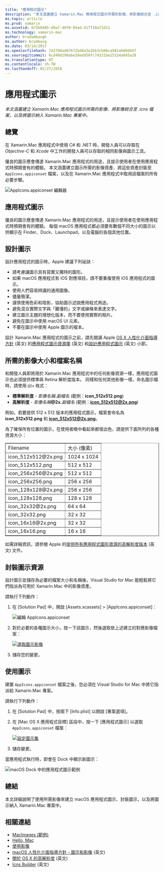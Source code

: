 ```yaml
---
title: "應用程式圖示"
description: "本文涵蓋建立 Xamarin.Mac 應用程式圖示所需的影像、將影像統合至 .icns 檔案，以及將圖示納入 Xamarin.Mac 專案中。"
ms.topic: article
ms.prod: xamarin
ms.assetid: 675b9405-d9a7-49f0-94ad-417f10a71d11
ms.technology: xamarin-mac
author: bradumbaugh
ms.author: brumbaug
ms.date: 03/14/2017
ms.openlocfilehash: 742780ad87672bd8a3e2bb3cb66ca582a680d44f
ms.sourcegitcommit: 6cd40d190abe38edd50fc74331be15324a845a28
ms.translationtype: HT
ms.contentlocale: zh-TW
ms.lasthandoff: 02/27/2018
---
```

# <a name="application-icon"></a>應用程式圖示

_本文涵蓋建立 Xamarin.Mac 應用程式圖示所需的影像、將影像統合至 .icns 檔案，以及將圖示納入 Xamarin.Mac 專案中。_


## <a name="overview"></a>總覽

在 Xamarin.Mac 應用程式中使用 C# 和 .NET 時，開發人員可以存取在 *Objective-C* 和 *Xcode* 中工作的開發人員可以存取的相同影像與圖示工具。

優良的圖示應會傳達 Xamarin.Mac 應用程式的用途，且提示使用者在使用應用程式時預期會有的體驗。 本文涵蓋建立圖示所需的影像資產、將這些資產封裝至 `AppIcons.appiconset` 檔案，以及在 Xamarin.Mac 應用程式中取用該檔案的所有必要步驟。

![AppIcons.appiconset 編輯器](app-icon-images/intro01.png "AppIcons.appiconset 編輯器")


## <a name="application-icon"></a>應用程式圖示

優良的圖示應會傳達 Xamarin.Mac 應用程式的用途，且提示使用者在使用應用程式時預期會有的體驗。 每個 macOS 應用程式都必須要有數個不同大小的圖示以供顯示在 Finder、Dock、Launchpad，以及電腦的各個其他位置。


## <a name="designing-the-icon"></a>設計圖示

設計應用程式的圖示時，Apple 建議下列祕訣：

- 請考慮讓圖示具有寫實又獨特的圖形。
- 如果 macOS 應用程式有 iOS 對應項目，請不要重複使用 iOS 應用程式的圖示。
- 使用人們容易辨識的通用圖像。
- 儘量簡潔。
- 謹慎使用色彩和陰影，協助圖示述說應用程式用途。
- 避免混合實際文字與「難懂的」文字或線條來表達文字。
- 建立圖示主題的理想化版本，而不要使用實際的相片。
- 避免在圖示中使用 macOS UI 元素。
- 不要在圖示中使用 Apple 圖示的複本。

設計 Xamarin.Mac 應用程式的圖示之前，請先閱讀 Apple [OS X 人性化介面指導方針](https://developer.apple.com/library/mac/documentation/UserExperience/Conceptual/OSXHIGuidelines/) \(英文\) 的[應用程式圖示資源庫](https://developer.apple.com/library/mac/documentation/UserExperience/Conceptual/OSXHIGuidelines/Gallery.html#//apple_ref/doc/uid/20000957-CH88-SW1) \(英文\) 和[設計應用程式圖示](https://developer.apple.com/library/mac/documentation/UserExperience/Conceptual/OSXHIGuidelines/Designing.html#//apple_ref/doc/uid/20000957-CH87-SW1) \(英文\) 小節。


## <a name="required-image-sizes-and-filenames"></a>所需的影像大小和檔案名稱

和開發人員即將用於 Xamarin.Mac 應用程式中的任何影像資源一樣，應用程式圖示也必須提供標準與 Retina 解析度版本。 同樣和任何其他影像一樣，命名圖示檔時，請使用 `@2x` 格式：

- **標準解析度**  - _影像名稱_**.**_副檔名_ (範例：**icon_512x512.png**)
- **高解析度**  - _影像名稱_**@2x.**_副檔名_ (範例：**icon_512x512@2x.png**)

例如，若要提供 512 x 512 版本的應用程式圖示，檔案會命名為 **icon_512x512.png** 和 **icon_512x512@2x.png**。

為了確保所有位置的圖示，在使用者眼中看起來都很出色，請提供下面所列的各種資源大小：

<table width="100%" border="1px">
<tr>
    <td>Filename</td>
    <td>大小 (像素)</td>
</tr>
<tr>
    <td>icon_512x512@2x.png</td>
    <td>1024 x 1024</td>
</tr>
<tr>
    <td>icon_512x512.png</td>
    <td>512 x 512</td>
</tr>
<tr>
    <td>icon_256x256@2x.png</td>
    <td>512 x 512</td>
</tr>
<tr>
    <td>icon_256x256.png</td>
    <td>256 x 256</td>
</tr>
<tr>
    <td>icon_128x128@2x.png</td>
    <td>256 x 256</td>
</tr>
<tr>
    <td>icon_128x128.png</td>
    <td>128 x 128</td>
</tr>
<tr>
    <td>icon_32x32@2x.png</td>
    <td>64 x 64</td>
</tr>
<tr>
    <td>icon_32x32.png</td>
    <td>32 x 32</td>
</tr>
<tr>
    <td>icon_16x16@2x.png</td>
    <td>32 x 32</td>
</tr>
<tr>
    <td>icon_16x16.png</td>
    <td>16 x 16</td>
</tr>
</table>

如需詳細資訊，請參閱 Apple 的[提供所有應用程式圖形資源的高解析度版本](https://developer.apple.com/library/mac/documentation/GraphicsAnimation/Conceptual/HighResolutionOSX/Optimizing/Optimizing.html#//apple_ref/doc/uid/TP40012302-CH7-SW3) \(英文\) 文件。


## <a name="packaging-the-icon-resources"></a>封裝圖示資源

設計圖示並儲存為必要的檔案大小和名稱後，Visual Studio for Mac 能輕鬆將它們指派為可用於 Xamarin.Mac 中的影像資產。

請執行下列動作：

1. 在 [Solution Pad] 中，開啟 [Assets.xcassets] > [AppIcons.appiconset]： 

    ![編輯 AppIcons.appiconset](app-icon-images/intro01.png "編輯 AppIcons.appiconset")
2. 對於必要的各種圖示大小，按一下該圖示，然後選取依上述建立的對應影像檔案： 

    [![選取圖示影像](app-icon-images/intro02.png "選取圖示影像")](app-icon-images/intro02-large.png)
3. 儲存您的變更。


## <a name="using-the-icon"></a>使用圖示

建置 `AppIcons.appiconset` 檔案之後，您必須在 Visual Studio for Mac 中將它指派給 Xamarin.Mac 專案。

請執行下列動作：

1. 在 [Solution Pad] 中，按兩下 [Info.plist] 以開啟 [專案選項]。
2. 在 [Mac OS X 應用程式目標] 區段中，按一下 [應用程式圖示] 以選取 `AppIcons.appiconset` 檔案： 

    [![設定圖示集](app-icon-images/icon01.png "設定圖示集")](app-icon-images/icon01-large.png)
3. 儲存變更。

當應用程式執行時，即會在 Dock 中顯示新圖示：

![macOS Dock 中的應用程式圖示範例](app-icon-images/icon04.png "macOS Dock 中的應用程式圖示範例")


## <a name="summary"></a>總結

本文詳細說明了使用所需影像來建立 macOS 應用程式圖示、封裝圖示，以及將圖示納入 Xamarin.Mac 專案中。


## <a name="related-links"></a>相關連結

- [MacImages (範例)](https://developer.xamarin.com/samples/mac/MacImages/)
- [Hello, Mac](~/mac/get-started/hello-mac.md)
- [使用影像](~/mac/app-fundamentals/image.md)
- [macOS 人性化介面指導方針 - 圖示和影像](https://developer.apple.com/macos/human-interface-guidelines/icons-and-images/image-size-and-resolution/) \(英文\)
- [關於 OS X 的高解析度](https://developer.apple.com/library/content/documentation/GraphicsAnimation/Conceptual/HighResolutionOSX/Introduction/Introduction.html) \(英文\)
- [Icns Builder](https://itunes.apple.com/us/app/icns-builder/id554660130?mt=12) \(英文\)
